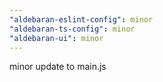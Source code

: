 ```yaml
---
"aldebaran-eslint-config": minor
"aldebaran-ts-config": minor
"aldebaran-ui": minor
---
```


minor update to main.js
